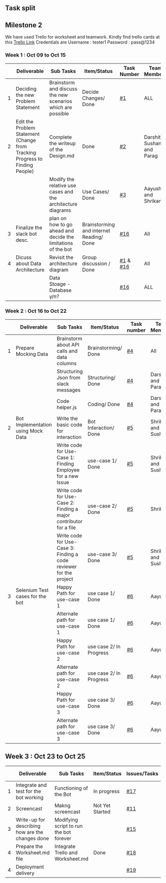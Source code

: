 ## Task split  

## Milestone 2 

We have used Trello for worksheet and teamwork. Kindly find trello cards at this [Trello Link](https://trello.com/b/Bvs2VQ3O/milestone-2) Credentials are Username : tester1  Password : pass@1234



### Week 1 : Oct 09 to Oct 15

|   | Deliverable                          |     Sub Tasks                         | Item/Status                                                           | Task Number                         | Team Members | Start Date     | Estimated Date |        |
|---|-------------------------------------------|-------------------------|-----------------------------------------------------------------------|--------------------------------------|--------------|---------------------|-------------|--------|
| 1 | Deciding the new Problem Statement                 | Brainstorm and discuss the new scenarios which are possible               | Decide Changes/ Done      | [#1](https://trello.com/c/5cSQS0D9)         | ALL              | 09-Oct      | 12-Oct |
| 2 | Edit the Problem Statement (Change from Tracking Progress to Finding People)                           | Complete the writeup of the Design.md                                                   | Done     | [#2](https://trello.com/c/X7RjTngx)         | Darshit, Sushant and Parag | 09-Oct      | 12-Oct |
|  |                                                                     | Modify the relative use cases and the architecture diagrams                                         | Use Cases/ Done                        | [#3](https://trello.com/c/xCFv6907)         | Aayush and Shrikant       | 09-Oct      | 12 - Oct |
| 3 | Finalize the slack bot desc.| plan on how to go ahead and decide the limitations of the bot | Brainstorming and internet Reading/ Done           | [#16](https://trello.com/c/yHcQFtMp)           | All                 | 10-Oct      | 11-Oct |
| 4 | Dicuss about Data Architecture | Revisit the architecture diagram  | Group discussion / Done           | [#1](https://trello.com/c/5cSQS0D9)   & [#16](https://trello.com/c/yHcQFtMp)        | All                 | 13-Oct      | 15-Oct |
|   |                                                                    | Data Stoage - Database y/n?                                                   |  | [#16](https://trello.com/c/yHcQFtMp)           | ALL      | 13-Oct      | 14-Oct |


### Week 2 : Oct 16 to Oct 22

|   | Deliverable        |      Sub Tasks      | Item/Status                                            | Task number   | Team Members | Start Date   | Estimated Date |        |
|---|-----------------------|---------|--------------------------------------------------------|----------------|--------------|------------------|-------------|--------|
| 1 | Prepare Mocking Data | Brainstorm about API calls and data columns                       | Brainstorming/ Done  | [#4](https://trello.com/c/I1iIbFEV)           | All      | 16-Oct      | 17-Oct |
|   | 					   | Structuring Json from slack messages                            | Structuring/ Done  | [#4](https://trello.com/c/I1iIbFEV)           | Darshit and Parag      | 17-Oct      | 22-Oct |
|   | 					   | Code helper.js                            | Coding/ Done  | [#4](https://trello.com/c/I1iIbFEV)           | Darshit and Parag      | 18-Oct      | 22-Oct |
| 2 | Bot Implementation using Mock Data | Write the basic code for interaction                                         | Bot Interaction/ Done  | [#5](https://trello.com/c/zP6UbUX9)           | Shrikant and Sushant      | 16-Oct      | 17-Oct |
|  |  | Write code for Use-Case 1: Finding Employee for a new Issue                                          | use-case 1/ Done  | [#5](https://trello.com/c/zP6UbUX9)           | Shrikant and Sushant      | 16-Oct      | 17-Oct |
|  |  | Write code for Use-Case 2: Finding a major contributor for a file                                    | use-case 2/ Done  | [#5](https://trello.com/c/zP6UbUX9)           | Shrikant      | 16-Oct      | 17-Oct |
|  |  | Write code for Use-Case 3: Finding a code reviewer for the project                                         | use-case 3/ Done  | [#5](https://trello.com/c/zP6UbUX9)           | Shrikant and Sushant      | 16-Oct      | 17-Oct |
| 3 | Selenium Test cases for the bot            | Happy Path for use-case 1       | use case 1/ Done               | [#6](https://trello.com/c/63KibfIG)           | Aayush            | 18-Oct      | 22-Oct |
|   |                                | Alternate path for use-case 1               | use case 1/ Done        | [#6](https://trello.com/c/63KibfIG)           | Aayush              | 18-Oct      | 22-Oct |
|   |                                | Happy Path for use-case 2                   | use case 2/ In Progress                | [#6](https://trello.com/c/63KibfIG)           | Aayush           | 20-Oct      | 24-Oct |
|   |                                | Alternate path for use-case 2               | use case 2/ In Progress                | [#6](https://trello.com/c/63KibfIG)           | Aayush              | 20-Oct      | 24-Oct |
|  |          | Happy Path for use-case 3   									   | use case 3/ Done        | [#6](https://trello.com/c/63KibfIG)           | Aayush | 20-Oct      | 23-Oct |
|   |                                | Alternate path for use-case 3               | use case 3/ Done                | [#6](https://trello.com/c/63KibfIG)           | Aayush              | 20-Oct      | 23-Oct |


## Week 3 : Oct 23 to Oct 25

|   | Deliverable           |  Sub Tasks     | Item/Status                               | Issues/Tasks | Team Members | Estimated Date        | Actual Date |        |
|---|--------------------|------------------|-------------------------------------------|--------------|--------------|-----------------------|-------------|--------|
| 1 | Integrate and test for the bot working        | Functioning of the Bot           |In progress              | [#17](https://trello.com/c/FgK1q8ZI)           | ALL          | 24-Oct      | 25-Oct |
| 2 | Screencast                           | Makng screencast                          |  Not Yet Started            | [#11](https://trello.com/c/SQBDLMix)          | ALL         | 24-Oct      | 24-Oct |
| 3 | Write-up for describing how are the changes done | Modifying script to run the bot   forever |              | [#15](https://trello.com/c/I7X3rIdY)          | Aayush and Darshit | 24-Oct      | 25-Oct |
| 4 | Prepare the Worksheet.md file                                      | Integrate Trello and Worksheet.md | Done  | [#18](https://trello.com/c/EB99r64U)          | Sushant           | 17-Oct      | 25-Oct |
| 4 | Deployment delivery                  |                                           |              | [#19](https://trello.com/c/UUKePlfD)          | ALL                   | 25-Oct      | 25-Oct |

